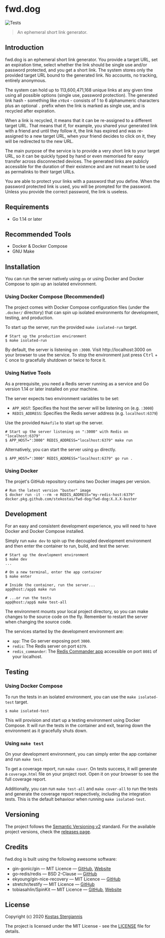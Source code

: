 # fwd.dog

![Tests](https://github.com/stekostas/fwd-dog/workflows/Tests/badge.svg)

> An ephemeral short link generator.

## Introduction

fwd.dog is an ephemeral short link generator. You provide a target URL, set an expiration time, select whether the link should be single use and/or password protected, and you get a short link. The system stores only the provided target URL bound to the generated link. No accounts, no tracking, entirely anonymous.

The system can hold up to 113,600,471,168 unique links at any given time using all possible options (single use, password protection). The generated link hash - something like `xY0z4` - consists of 1 to 6 alphanumeric characters plus an optional `.` prefix when the link is marked as single use, and is recycled after expiration.

When a link is recycled, it means that it can be re-assigned to a different target URL. That means that if, for example, you shared your generated link with a friend and until they follow it, the link has expired and was re-assigned to a new target URL, when your friend decides to click on it, they will be redirected to the new URL.

The main purpose of the service is to provide a very short link to your target URL, so it can be quickly typed by hand or even memorised for easy transfer across disconnected devices. The generated links are publicly accessible for the duration of their existence and are not meant to be used as permalinks to their target URLs.

You are able to protect your links with a password that you define. When the password protected link is used, you will be prompted for the password. Unless you provide the correct password, the link is useless.

## Requirements

- Go 1.14 or later

## Recommended Tools

- Docker & Docker Compose
- GNU Make

## Installation

You can run the server natively using `go` or using Docker and Docker Compose to spin up an isolated environment.

### Using Docker Compose (Recommended)

The project comes with Docker Compose configuration files (under the `.docker/` directory) that can spin up isolated environments for development, testing, and production.

To start up the server, run the provided `make isolated-run` target.

```
# Start up the production environment
$ make isolated-run
```

By default, the server is listening on `:3000`. Visit http://localhost:3000 on your browser to use the service. To stop the environment just press <kbd>Ctrl</kbd> + <kbd>C</kbd> once to gracefully shutdown or twice to force it.

### Using Native Tools

As a prerequisite, you need a Redis server running as a service and Go version 1.14 or later installed on your machine.

The server expects two environment variables to be set:

- `APP_HOST`: Specifies the host the server will be listening on (e.g. `:3000`)
- `REDIS_ADDRESS`: Specifies the Redis server address (e.g. `localhost:6379`)
 
Use the provided `Makefile` to start up the server.

```
# Start up the server listening on ":3000" with Redis on "localhost:6379"
$ APP_HOST=":3000" REDIS_ADDRESS="localhost:6379" make run
```

Alternatively, you can start the server using `go` directly.

```
$ APP_HOST=":3000" REDIS_ADDRESS="localhost:6379" go run .
```

### Using Docker

The projet's GitHub repository contains two Docker images per version.

```
# Run the latest version "buster" image
$ docker run -it --rm -e REDIS_ADDRESS="my-redis-host:6379" docker.pkg.github.com/stekostas/fwd-dog/fwd-dog:X.X.X-buster
```

## Development

For an easy and consistent development experience, you will need to have Docker and Docker Compose installed.

Simply run `make dev` to spin up the decoupled development environment and then enter the container to run, build, and test the server.

```
# Start up the development environment
$ make dev
...

# On a new terminal, enter the app container
$ make enter

# Inside the container, run the server...
app@host:/app$ make run

# ...or run the tests
app@host:/app$ make test-all
```

The environment mounts your local project directory, so you can make changes to the source code on the fly. Remember to restart the server when changing the source code.

The services started by the development environment are:

- `app`: The Go server exposing port `3000`.
- `redis`: The Redis server on port `6379`.
- `redis_commander`: The [Redis Commander app](https://github.com/joeferner/redis-commander) accessible on port `8081` of your localhost.

## Testing

### Using Docker Compose

To run the tests in an isolated environment, you can use the `make isolated-test` target.

```
$ make isolated-test
```

This will provision and start up a testing environment using Docker Compose. It will run the tests in the container and exit, tearing down the environment as it gracefully shuts down.

### Using `make test`

On your development environment, you can simply enter the app container and run `make test`.

To get a coverage report, run `make cover`. On tests success, it will generate a `coverage.html` file on your project root. Open it on your browser to see the full coverage report.

Additionally, you can run `make test-all` and `make cover-all` to run the tests and generate the coverage report respectively, including the integration tests. This is the default behaviour when running `make isolated-test`.

## Versioning

The project follows the [Semantic Versioning v2](https://semver.org/spec/v2.0.0.html) standard. For the available project versions, check the [releases page](https://github.com/stekostas/fwd-dog/releases).

## Credits

fwd.dog is built using the following awesome software:

- gin-gonic/gin — MIT Licence — [GitHub](https://github.com/gin-gonic/gin), [Website](https://gin-gonic.com/)
- go-redis/redis — BSD 2-Clause — [GitHub](https://github.com/go-redis/redis)
- ekyoung/gin-nice-recovery — MIT Licence — [GitHub](https://github.com/ekyoung/gin-nice-recovery)
- stretchr/testify — MIT Licence — [GitHub](https://github.com/stretchr/testify)
- tobiasahlin/SpinKit — MIT Licence — [GitHub](https://github.com/tobiasahlin/SpinKit), [Website](https://tobiasahlin.com/spinkit/) 

## License

Copyright (c) 2020 [Kostas Stergiannis](https://github.com/stekostas)

The project is licensed under the MIT License - see the [LICENSE](LICENSE) file for details.
